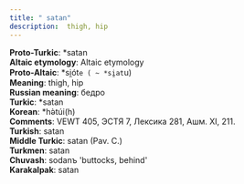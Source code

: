 ```yaml
---
title: " satan"
description:  thigh, hip
---
```


<strong>Proto-Turkic</strong>:  *satan<br>
<strong>Altaic etymology</strong>:  Altaic etymology<br>
<strong> Proto-Altaic</strong>:  *si̯ót`e ( ~ *si̯at`u)<br>
<strong>Meaning</strong>:  thigh, hip<br>
<strong>Russian meaning</strong>:  бедро<br>
<strong>Turkic</strong>:  *satan<br>
<strong>Korean</strong>:  *hǝ̀túi(h)<br>
<strong>Comments</strong>:  VEWT 405, ЭСТЯ 7, Лексика 281, Ашм. XI, 211.<br>
<strong>Turkish</strong>:  satan<br>
<strong>Middle Turkic</strong>:  satan (Pav. C.)<br>
<strong>Turkmen</strong>:  satan<br>
<strong>Chuvash</strong>:  sodanъ 'buttocks, behind'<br>
<strong>Karakalpak</strong>:  satan<br>


